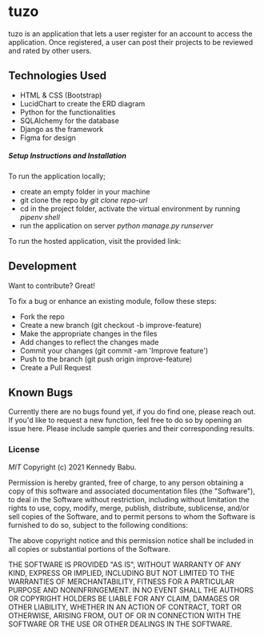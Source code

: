 # tuzo
tuzo is an application that lets a user register for an account to access the application.
Once registered, a user can post their projects to be reviewed and rated by other users. 


## Technologies Used

- HTML & CSS (Bootstrap)
- LucidChart to create the ERD diagram 
- Python for the functionalities
- SQLAlchemy for the database
- Django as the framework
- Figma for design


##### Setup Instructions and Installation


To run the application locally;
- create an empty folder in your machine
- git clone the repo by *git clone repo-url*
- cd in the project folder, activate the virtual environment by running *pipenv shell*
- run the application on server *python manage.py runserver*

To run the hosted application, visit the provided link:


## Development

Want to contribute? Great!

To fix a bug or enhance an existing module, follow these steps:
- Fork the repo
- Create a new branch (git checkout -b improve-feature)
- Make the appropriate changes in the files
- Add changes to reflect the changes made
- Commit your changes (git commit -am 'Improve feature')
- Push to the branch (git push origin improve-feature)
- Create a Pull Request


## Known Bugs
Currently there are no bugs found yet, if you do find one, please reach out.
If you'd like to request a new function, feel free to do so by opening an issue here. Please include sample queries and their corresponding results.


### License

*MIT*
Copyright (c) 2021 Kennedy Babu.

Permission is hereby granted, free of charge, to any person obtaining a copy of this software and associated documentation files (the "Software"), to deal in the Software without restriction, including without limitation the rights to use, copy, modify, merge, publish, distribute, sublicense, and/or sell copies of the Software, and to permit persons to whom the Software is furnished to do so, subject to the following conditions:

The above copyright notice and this permission notice shall be included in all copies or substantial portions of the Software.

THE SOFTWARE IS PROVIDED "AS IS", WITHOUT WARRANTY OF ANY KIND, EXPRESS OR IMPLIED, INCLUDING BUT NOT LIMITED TO THE WARRANTIES OF MERCHANTABILITY, FITNESS FOR A PARTICULAR PURPOSE AND NONINFRINGEMENT. IN NO EVENT SHALL THE AUTHORS OR COPYRIGHT HOLDERS BE LIABLE FOR ANY CLAIM, DAMAGES OR OTHER LIABILITY, WHETHER IN AN ACTION OF CONTRACT, TORT OR OTHERWISE, ARISING FROM, OUT OF OR IN CONNECTION WITH THE SOFTWARE OR THE USE OR OTHER DEALINGS IN THE SOFTWARE.